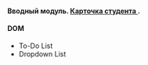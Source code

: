 
#### Вводный модуль. [ Карточка студента ](https://daryasokolova04.github.io/student_card/).

#### DOM 
- To-Do List
- Dropdown List 
